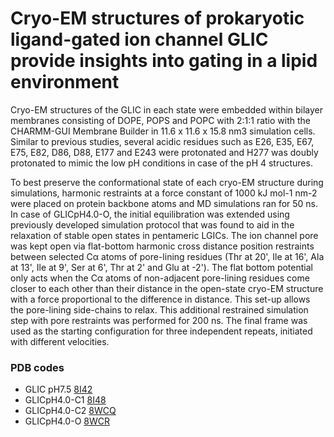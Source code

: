 # Cryo-EM structures of prokaryotic ligand-gated ion channel GLIC provide insights into gating in a lipid environment

Cryo-EM structures of the GLIC in each state were embedded within bilayer membranes consisting of DOPE, POPS and POPC with 2:1:1 ratio with the CHARMM-GUI Membrane Builder in 11.6 x 11.6 x 15.8 nm3 simulation cells. 
Similar to previous studies, several acidic residues such as E26, E35, E67, E75, E82, D86, D88, E177 and E243 were protonated and H277 was doubly protonated to mimic the low pH conditions in case of the pH 4 structures.

To best preserve the conformational state of each cryo-EM structure during simulations, harmonic restraints at a force constant of 1000 kJ mol-1 nm-2 were placed on protein backbone atoms and MD simulations ran for 50 ns. 
In case of GLICpH4.0-O, the initial equilibration was extended using previously developed simulation protocol that was found to aid in the relaxation of stable open states in pentameric LGICs. 
The ion channel pore was kept open via flat-bottom harmonic cross distance position restraints between selected Cα atoms of pore-lining residues (Thr at 20', Ile at 16', Ala at 13', Ile at 9', Ser at 6', Thr at 2' and Glu at -2'). The
flat bottom potential only acts when the Cα atoms of non-adjacent pore-lining residues come closer to each other than their distance in the open-state cryo-EM structure with a force proportional to the difference in distance. 
This set-up allows the pore-lining side-chains to relax. This additional restrained simulation step with pore restraints was performed for 200 ns. 
The final frame was used as the starting configuration for three independent repeats, initiated with different velocities.

### PDB codes
- GLIC pH7.5 [8I42](https://www.rcsb.org/structure/8I42) 
- GLICpH4.0-C1 [8I48](https://www.rcsb.org/structure/8I48)
- GLICpH4.0-C2 [8WCQ](https://www.rcsb.org/structure/8WCQ)
- GLICpH4.0-O [8WCR](https://www.rcsb.org/structure/8WCR)
